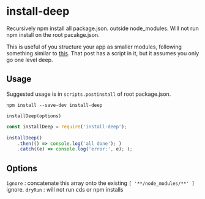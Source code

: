 # install-deep

Recursively npm install all package.json. outside node_modules. Will not run
npm install on the root pacakge.json.

This is useful of you structure your app as smaller modules, following 
something similar to [this](https://strongloop.com/strongblog/modular-node-js-express/).
That post has a script in it, but it assumes you only go one level deep.

## Usage

Suggested usage is in `scripts.postinstall` of root package.json.

`npm install --save-dev install-deep`

`installDeep(options)`

```javascript
const installDeep = require('install-deep');

installDeep()
    .then(() => console.log('all done'); )
    .catch((e) => console.log('error:', e); );
```

## Options

`ignore` : concatenate this array onto the existing `[ '**/node_modules/**' ]` ignore.
`dryRun` : will not run cds or npm installs
